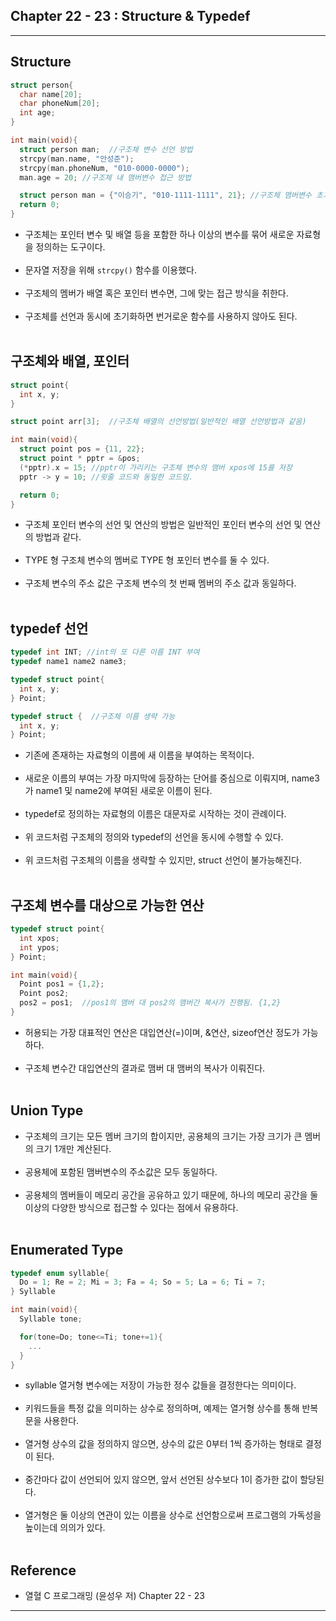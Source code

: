 Chapter 22 - 23 : Structure & Typedef
-------------------------------------

---

Structure
---------

```c
struct person{
  char name[20];
  char phoneNum[20];
  int age;
}

int main(void){
  struct person man;  //구조체 변수 선언 방법
  strcpy(man.name, "안성준");
  strcpy(man.phoneNum, "010-0000-0000");
  man.age = 20; //구조체 내 맴버변수 접근 방법

  struct person man = {"이승기", "010-1111-1111", 21}; //구조체 맴버변수 초기화 방법
  return 0;
}
```

-	구조체는 포인터 변수 및 배열 등을 포함한 하나 이상의 변수를 묶어 새로운 자료형을 정의하는 도구이다.<br><br>
-	문자열 저장을 위해 `strcpy()` 함수를 이용했다.<br><br>
-	구조체의 멤버가 배열 혹은 포인터 변수면, 그에 맞는 접근 방식을 취한다.<br><br>
-	구조체를 선언과 동시에 초기화하면 번거로운 함수를 사용하지 않아도 된다.<br><br>

구조체와 배열, 포인터
--------------------

```c
struct point{
  int x, y;
}

struct point arr[3];  //구조체 배열의 선언방법(일반적인 배열 선언방법과 같음)

int main(void){
  struct point pos = {11, 22};
  struct point * pptr = &pos;
  (*pptr).x = 15; //pptr이 가리키는 구조체 변수의 맴버 xpos에 15를 저장
  pptr -> y = 10; //윗줄 코드와 동일한 코드임.

  return 0;
}
```

-	구조체 포인터 변수의 선언 및 연산의 방법은 일반적인 포인터 변수의 선언 및 연산의 방법과 같다.<br><br>
-	TYPE 형 구조체 변수의 멤버로 TYPE 형 포인터 변수를 둘 수 있다.<br><br>
-	구조체 변수의 주소 값은 구조체 변수의 첫 번째 멤버의 주소 값과 동일하다.<br><br>

typedef 선언
------------

```c
typedef int INT; //int의 또 다른 이름 INT 부여
typedef name1 name2 name3;

typedef struct point{
  int x, y;
} Point;

typedef struct {  //구조체 이름 생략 가능
  int x, y;
} Point;
```

-	기존에 존재하는 자료형의 이름에 새 이름을 부여하는 목적이다.<br><br>
-	새로운 이름의 부여는 가장 마지막에 등장하는 단어를 중심으로 이뤄지며, name3가 name1 및 name2에 부여된 새로운 이름이 된다.<br><br>
- typedef로 정의하는 자료형의 이름은 대문자로 시작하는 것이 관례이다.<br><br>
-	위 코드처럼 구조체의 정의와 typedef의 선언을 동시에 수행할 수 있다.<br><br>
-	위 코드처럼 구조체의 이름을 생략할 수 있지만, struct 선언이 불가능해진다.<br><br>

구조체 변수를 대상으로 가능한 연산<br>
--------------
```c
typedef struct point{
  int xpos;
  int ypos;
} Point;

int main(void){
  Point pos1 = {1,2};
  Point pos2;
  pos2 = pos1;  //pos1의 맴버 대 pos2의 맴버간 복사가 진행됨. {1,2}
}

```
-	허용되는 가장 대표적인 연산은 대입연산(=)이며, &연산, sizeof연산 정도가 가능하다.<br><br>
-	구조체 변수간 대입연산의 결과로 맴버 대 맴버의 복사가 이뤄진다.<br><br>

Union Type<br>
--------------

-	구조체의 크기는 모든 멤버 크기의 합이지만, 공용체의 크기는 가장 크기가 큰 멤버의 크기 1개만 계산된다.<br><br>
-	공용체에 포함된 맴버변수의 주소값은 모두 동일하다.<br><br>
-	공용체의 멤버들이 메모리 공간을 공유하고 있기 때문에, 하나의 메모리 공간을 둘 이상의 다양한 방식으로 접근할 수 있다는 점에서 유용하다.<br><br>

Enumerated Type
---------------

```c
typedef enum syllable{
  Do = 1; Re = 2; Mi = 3; Fa = 4; So = 5; La = 6; Ti = 7;
} Syllable

int main(void){
  Syllable tone;

  for(tone=Do; tone<=Ti; tone+=1){
    ...
  }
}
```

-	syllable 열거형 변수에는 저장이 가능한 정수 값들을 결정한다는 의미이다.<br><br>
-	키워드들을 특정 값을 의미하는 상수로 정의하며, 예제는 열거형 상수를 통해 반복문을 사용한다.<br><br>
-	열거형 상수의 값을 정의하지 않으면, 상수의 값은 0부터 1씩 증가하는 형태로 결정이 된다.<br><br>
-	중간마다 값이 선언되어 있지 않으면, 앞서 선언된 상수보다 1이 증가한 값이 할당된다.<br><br>
-	열거형은 둘 이상의 연관이 있는 이름을 상수로 선언함으로써 프로그램의 가독성을 높이는데 의의가 있다.<br><br>

Reference
---------

-	열혈 C 프로그래밍 (윤성우 저) Chapter 22 - 23

---
